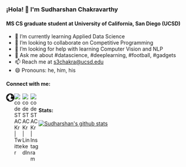 ### ¡Hola! 👋 I'm Sudharshan Chakravarthy 
#### MS CS graduate student at University of California, San Diego (UCSD) 

- 🌱 I’m currently learning Applied Data Science
- 👯 I’m looking to collaborate on Competitive Programming
- 🤔 I’m looking for help with learning Computer Vision and NLP
- 💬 Ask me about #datascience, #deeplearning, #football, #gadgets
- 📫 Reach me at <s3chakra@ucsd.edu> 
- 😄 Pronouns: he, him, his

#### Connect with me:

[<img align="left" alt="codeSTACKr.com" width="22px" src="https://raw.githubusercontent.com/iconic/open-iconic/master/svg/globe.svg" />][website]
[<img align="left" alt="codeSTACKr | Twitter" width="22px" src="https://cdn.jsdelivr.net/npm/simple-icons@v3/icons/twitter.svg" />][twitter]
[<img align="left" alt="codeSTACKr | LinkedIn" width="22px" src="https://cdn.jsdelivr.net/npm/simple-icons@v3/icons/linkedin.svg" />][linkedin]
[<img align="left" alt="codeSTACKr | Instagram" width="22px" src="https://cdn.jsdelivr.net/npm/simple-icons@v3/icons/instagram.svg" />][instagram]

[website]: http://sudharshan-chakra.github.io/
[twitter]: https://twitter.com/bot_chakra
[instagram]: https://instagram.com/cs_bot
[linkedin]: https://www.linkedin.com/in/sudharshan-chakravarthy/

<br>

#### Stats:

[![Sudharshan's github stats](https://github-readme-stats.vercel.app/api?username=sudharshan-chakra)](https://github.com/sudharshan-chakra/github-readme-stats)
